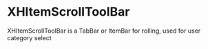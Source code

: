 XHItemScrollToolBar
===================

XHItemScrollToolBar is a TabBar or ItemBar for rolling, used for user category select
